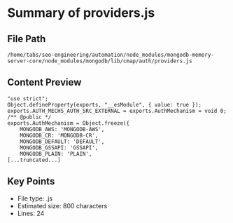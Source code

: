 # Summary of providers.js
  
## File Path
`/home/tabs/seo-engineering/automation/node_modules/mongodb-memory-server-core/node_modules/mongodb/lib/cmap/auth/providers.js`

## Content Preview
```
"use strict";
Object.defineProperty(exports, "__esModule", { value: true });
exports.AUTH_MECHS_AUTH_SRC_EXTERNAL = exports.AuthMechanism = void 0;
/** @public */
exports.AuthMechanism = Object.freeze({
    MONGODB_AWS: 'MONGODB-AWS',
    MONGODB_CR: 'MONGODB-CR',
    MONGODB_DEFAULT: 'DEFAULT',
    MONGODB_GSSAPI: 'GSSAPI',
    MONGODB_PLAIN: 'PLAIN',
[...truncated...]
```

## Key Points
- File type: .js
- Estimated size: 800 characters
- Lines: 24
